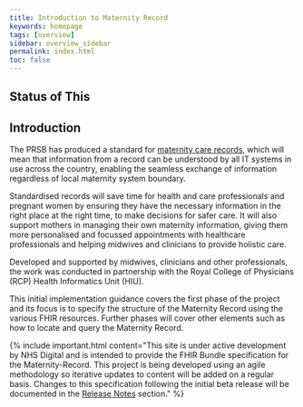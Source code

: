 ```yaml
---
title: Introduction to Maternity Record 
keywords: homepage
tags: [overview]
sidebar: overview_sidebar
permalink: index.html
toc: false
---
```

## Status of This 

## Introduction ##

The PRSB has produced a standard for [maternity care records](https://theprsb.org/standards/maternityrecord), which will mean that information from a record can be understood by all IT systems in use across the country, enabling the seamless exchange of information regardless of local maternity system boundary.

Standardised records will save time for health and care professionals and pregnant women by ensuring they have the necessary information in the right place at the right time, to make decisions for safer care. It will also support mothers in managing their own maternity information, giving them more personalised and focussed appointments with healthcare professionals and helping midwives and clinicians to provide holistic care.

Developed and supported by midwives, clinicians and other professionals, the work was conducted in partnership with the Royal College of Physicians (RCP) Health Informatics Unit (HIU).

This initial implementation guidance covers the first phase of the project and its focus is to specify the structure of the Maternity Record using the various FHIR resources. Further phases will cover other elements such as how to locate and query the Maternity Record. 

{% include important.html content="This site is under active development by NHS Digital and is intended to provide the FHIR Bundle specification for the Maternity-Record. This project is being developed using an agile methodology so iterative updates to content will be added on a regular basis. Changes to this specification following the initial beta release will be documented in the [Release Notes](overview_release_notes.html) section." %}
 